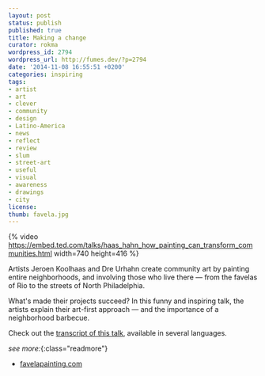 ```yaml
---
layout: post
status: publish
published: true
title: Making a change
curator: rokma
wordpress_id: 2794
wordpress_url: http://fumes.dev/?p=2794
date: '2014-11-08 16:55:51 +0200'
categories: inspiring
tags: 
- artist 
- art
- clever 
- community 
- design
- Latino-America 
- news 
- reflect 
- review 
- slum 
- street-art 
- useful 
- visual
- awareness
- drawings
- city
license:
thumb: favela.jpg
---
```


{% video https://embed.ted.com/talks/haas_hahn_how_painting_can_transform_communities.html width=740 height=416 %}

Artists Jeroen Koolhaas and Dre Urhahn create community art by painting entire neighborhoods, and involving those who live there — from the favelas of Rio to the streets of North Philadelphia. 

What's made their projects succeed? In this funny and inspiring talk, the artists explain their art-first approach — and the importance of a neighborhood barbecue.

Check out the <a target="_blank" href="http://www.ted.com/talks/haas_hahn_how_painting_can_transform_communities/transcript?language=en">transcript of this talk</a>, available in several languages.


_see more:_{:class="readmore"}

- <a target="_blank" href="http://www.favelapainting.com">favelapainting.com</a>


